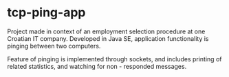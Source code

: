 # tcp-ping-app

Project made in context of an employment selection procedure at one Croatian IT company. Developed in Java SE, application functionality is pinging between two computers. 

Feature of pinging is implemented through sockets, and includes printing of related statistics, and watching for non - responded messages. 
